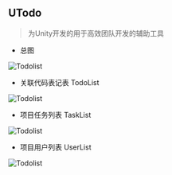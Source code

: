 ## UTodo
> 为Unity开发的用于高效团队开发的辅助工具

- 总图

![Todolist](https://github.com/ll4080333/UTodo/blob/master/TODOLIST/screenshot/UTodoAll.png)

- 关联代码表记表 TodoList

![Todolist](https://github.com/ll4080333/UTodo/blob/master/TODOLIST/screenshot/UTodo.png)

- 项目任务列表 TaskList

![Todolist](https://github.com/ll4080333/UTodo/blob/master/TODOLIST/screenshot/UTask.png)

- 项目用户列表 UserList

![Todolist](https://github.com/ll4080333/UTodo/blob/master/TODOLIST/screenshot/UTODOUser.png)
